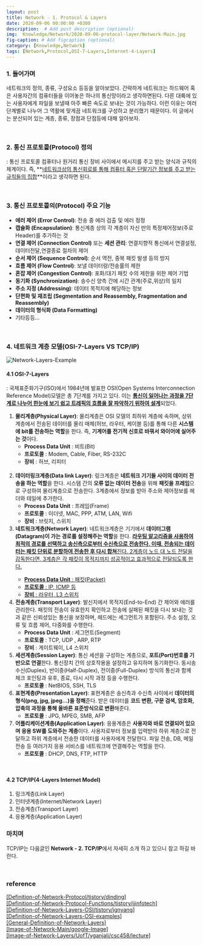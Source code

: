 ```yaml
---
layout: post
title: Network - 1. Protocol & Layers
date: 2020-09-06 00:00:00 +0300
description:  # Add post description (optional)
img:  Knowledge/Network/2020-09-06-protocol-layer/Network-Main.jpg
fig-caption: # Add figcaption (optional)
category: [Knowledge,Network]
tags: [Network,Protocol,OSI-7-Layers,Internet-4-Layers]
---
```


### 1. 들어가며
네트워크의 정의, 종류, 구성요소 등등을 알아보았다. 간략하게 네트워크는 하드웨어 혹은 사용자간의 컴퓨터들을 이어놓은 하나의 통신망이라고 생각하면된다. 다른 대륙에 있는 사용자에게 파일을 보낼때 아주 빠른 속도로 보내는 것이 가능하다. 이런 이유는 여러단계별로 나누어 그 역활에 맞게끔 네트워크를 구성하고 분리했기 때문이다. 이 글에서는 분산되어 있는 계층, 종류, 장점과 단점등에 대해 알아보자.

<br>

### 2. 통신 프로토콜(Protocol) 정의
: 통신 프로토콜 컴퓨터나 원거리 통신 장비 사이에서 메시지를 주고 받는 양식과 규칙의 체계이다. 즉, **<ins>네트워크상의 통신회로를 통해 컴퓨터 혹은 단말기간 정보를 주고 받는 규칙들의 집합</ins>**이라고 생각하면 된다.

<br>

### 3. 통신 프로토콜의(Protocol) 주요 기능
- **에러 제어 (Error Control)**: 전송 중 에러 검출 및 에러 정정
- **캡슐화 (Encapsulation)**: 통신계층 상의 각 계층이 자신 만의 특정제어정보(주로 Header)를 추가하는 것
- **연결 제어 (Connection Control)** 또는 **세션 관리**: 연결지향적 통신에서 연결설정,데이터전달,연결종료 절차의 제어
- **순서 제어 (Sequence Control)**: 순서 역전, 중복 패킷 발생 등의 방지
- **흐름 제어 (Flow Control)**: 보낼 데이터량/전송률의 제한
- **혼잡 제어 (Congestion Control)**: 포화/대기 패킷 수의 제한을 위한 제어 기법
- **동기화 (Synchronization)**: 송수신 양측 간에 시간 관계(주로,위상)의 일치
- **주소 지정 (Addressing)**: 데이터 목적지에 해당하는 정보
- **단편화 및 재조립 (Segmentation and Reassembly, Fragmentation and Reassembly)**
- **데이터의 형식화 (Data Formatting)**
- 기타등등...

<br>

### 4. 네트워크 계층 모델(OSI-7-Layers VS TCP/IP)
![Network-Layers-Example]({{site.baseurl}}/assets/img/Knowledge/Network/2020-09-06-protocol-layer/Network-Layers-Example.png#center)

#### 4.1 OSI-7-Layers
: 국제표준화기구(ISO)에서 1984년에 발표한 OSI(Open Systems Interconnection Reference Model)모델은 총 7단계를 가지고 있다. 이는 <ins>**통신이 일어나는 과정을 7단계로 나누어 한눈에 보기 쉽고 트레픽의 흐름을 잘 파악하기 위하여 설계**</ins>되었다.

1. **물리계층(Physical Layer)**: 물리계층은 OSI 모델의 최하위 계층에 속하며, 상위 계층에서 전송된 데이터를 물리 매체(허브, 라우터, 케이블 등)를 통해 다른 **시스템에 bit를 전송하는 역할**을 한다. 즉, **기계어를 전기적 신호로 바꿔서 와이어에 실어주는 것**이다.
    - **Process Data Unit** : 비트(Bit)
    - **프로토콜** : Modem, Cable, Fiber, RS-232C
    - **장비** : 허브, 리피터
    <br>
2. **데이터링크계층(Data link Layer)**: 링크계층은 **네트워크 기기들 사이의 데이터 전송을 하는 역할**을 한다. 시스템 간의 **오류 없는 데이터 전송**을 위해 **패킷을 프레임**으로 구성하여 물리계층으로 전송한다. 3계층에서 정보를 받아 주소와 제어정보를 헤더와 테일에 추가한다.
    - **Process Data Unit** : 프레임(Frame)
    - **프로토콜** : 이더넷, MAC, PPP, ATM, LAN, Wifi
    - **장비** : 브릿지, 스위치
3. **네트워크계층(Network Layer)**: 네트워크계층은 기기에서 **데이터그램(Datagram)이 가는 경로를 설정해주는 역할**을 한다. <ins>**라우팅 알고리즘을 사용하여 최적의 경로를 선택하고 송신측으로부터 수신측으로 전송한다. 이때, 전송되는 데이터는 패킷 단위로 분할하여 전송한 후 다시 합쳐**<ins>진다. 2계층이 노드 대 노드 전달을 감독한다면, 3계층은 각 패킷이 목적지까지 성공적이고 효과적으로 전달되도록 한다.
    - **Process Data Unit** : 패킷(Packet)
    - **프로토콜** : IP, ICMP 등
    - **장비** : 라우터, L3 스위치
4. **전송계층(Transport Layer)**: 발신지에서 목적지(End-to-End) 간 제어와 에러를 관리한다. 패킷의 전송이 유효한지 확인하고 전송에 실패된 패킷을 다시 보내는 것과 같은 신뢰성있는 통신을 보장하며, 헤드에는 세그먼트가 포함된다. 주소 설정, 오류 및 흐름 제어, 다중화를 수행한다.
    - **Process Data Unit** : 세그먼트(Segment)
    - **프로토콜** : TCP, UDP , ARP, RTP
    - **장비** : 게이트웨이, L4 스위치
5. **세션계층(Session Layer)**: 통신 세션을 구성하는 계층으로, **포트(Port)번호를 기반으로 연결**한다. 통신장치 간의 상호작용을 설정하고 유지하며 동기화한다. 동시송수신(Duplex), 반이중(Half-Duplex), 전이중(Full-Duplex) 방식의 통신과 함께 체크 포인팅과 유후, 종료, 다시 시작 과정 등을 수행한다.
    - **프로토콜** : NetBIOS, SSH, TLS
6. **표현계층(Presentation Layer)**: 표현계층은 송신측과 수신측 사이에서 **데이터의 형식(png, jpg, jpeg...)을 정해**준다. 받은 데이터를 **코드 변환, 구문 검색, 암호화, 압축의 과정을 통해 올바른 표준방식으로 변환**해준다.
    - **프로토콜** : JPG, MPEG, SMB, AFP
7. **어플리케이션계층(Application Layer)**: 응용계층은 **사용자와 바로 연결되어 있으며 응용 SW를 도와주는 계층**이다. 사용자로부터 정보를 입력받아 하위 계층으로 전달하고 하위 계층에서 전송한 데이터를 사용자에게 전달한다. 파일 전송, DB, 메일 전송 등 여러가지 응용 서비스를 네트워크에 연결해주는 역할을 한다.
    - **프로토콜** : DHCP, DNS, FTP, HTTP
<br>

#### 4.2 TCP/IP(4-Layers Internet Model)
1. 링크계층(Link Layer) 
2. 인터넷계층(Internet/Network Layer)
3. 전송계층(Transport Layer)
4. 응용계층(Application Layer)


### 마치며
TCP/IP는 다음글인 **Network - 2. TCP/IP**에서 자세히 소개 하고 있으니 참고 하길 바란다.

<br>

### reference
[\[Definition-of-Network-Protocol/tistory/dinding\]](https://dinding.tistory.com/35) <br>
[\[Definition-of-Network-Protocol-Functions/tistory/jjinfotech\]](https://jjinfotech.tistory.com/36) <br>
[\[Definition-of-Network-Layers-OSI/tistory/jgnyang\]](https://jhnyang.tistory.com/194#recentComments) <br>
[\[Definition-of-Network-Layers-OSI-examples\]](https://swalloow.tistory.com/56?category=676173) <br>
[\[General-Definition-of-Network-Layers\]](http://blog.naver.com/PostView.nhn?blogId=demonicws&logNo=40117378644) <br>
[\[Image-of-Network-Main/google-Image\]](https://www.google.com/search?q=network&tbm=isch&ved=2ahUKEwiRnpWb2L3rAhUNeZQKHYM9B14Q2-cCegQIABAA&oq=network&gs_lcp=CgNpbWcQAzIECAAQQzIECAAQQzICCAAyAggAMgQIABBDMgIIADICCAAyAggAMgIIADICCAA6BwgjEOoCECc6BQgAELEDOgQIABAYOgQIIxAnUILiD1jO-A9g5PkPaAVwAHgAgAF8iAHxCJIBBDAuMTCYAQCgAQGqAQtnd3Mtd2l6LWltZ7ABCsABAQ&sclient=img&ei=StxIX5HRNI3y0QSD-5zwBQ&bih=665&biw=1280#imgrc=EuzZ19pRAo0S5M&imgdii=aARG9gSlFAM_VM) <br>
[\[Image-of-Network-Layers/UofT/yganjali/csc458/lecture\]](http://www.cs.toronto.edu/~yganjali/resources/Course-Handouts/CSC458/H02--CSC458.pdf) <br>
